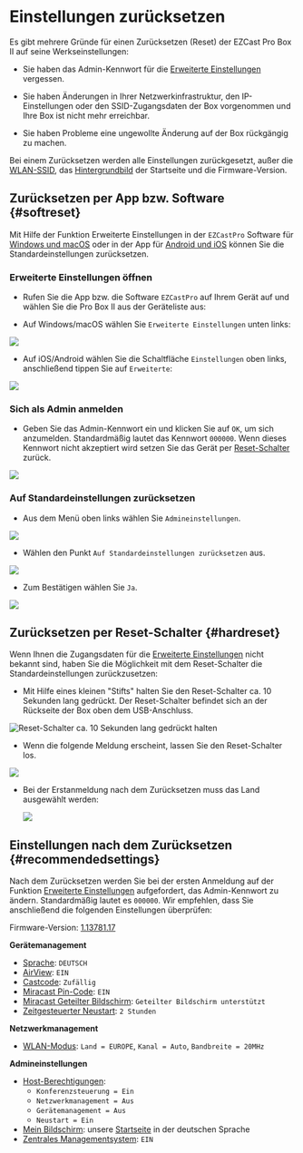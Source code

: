 # Einstellungen zurücksetzen

Es gibt mehrere Gründe für einen Zurücksetzen (Reset) der EZCast Pro Box II auf seine Werkseinstellungen:

* Sie haben das Admin-Kennwort für die [Erweiterte Einstellungen](adv.settings.md) vergessen.

* Sie haben Änderungen in Ihrer Netzwerkinfrastruktur, den IP-Einstellungen oder den SSID-Zugangsdaten der Box vorgenommen und Ihre Box ist nicht mehr erreichbar.

* Sie haben Probleme eine ungewollte Änderung auf der Box rückgängig zu machen.

Bei einem Zurücksetzen werden alle Einstellungen zurückgesetzt, außer die [WLAN-SSID](adv.settings.md#Geraetename), das [Hintergrundbild](adv.settings.md#Mein-Bildschirm) der  Startseite und die Firmware-Version.

## Zurücksetzen per App bzw. Software {#softreset}

Mit Hilfe der Funktion Erweiterte Einstellungen in der `EZCastPro` Software für [Windows und macOS](quickstart.md#InstallSoftware) oder in der App für [Android und iOS](quickstart.md#InstallApp) können Sie  die Standardeinstellungen zurücksetzen.

### Erweiterte Einstellungen öffnen

* Rufen Sie die App bzw. die Software `EZCastPro` auf Ihrem Gerät auf und wählen Sie die Pro Box II aus der Geräteliste aus:

* Auf Windows/macOS wählen Sie `Erweiterte Einstellungen` unten links:

![](/assets/img/Win-App-Advanced-Settings.png)

* Auf iOS/Android wählen Sie die Schaltfläche `Einstellungen` oben links, anschließend tippen Sie auf `Erweiterte`:

![](/assets/img/iOS_adv-settings.png)

### Sich als Admin anmelden

* Geben Sie das Admin-Kennwort ein und klicken Sie auf `OK`, um sich anzumelden. Standardmäßig lautet das Kennwort `000000`. Wenn dieses Kennwort nicht akzeptiert wird setzen Sie das Gerät per [Reset-Schalter](reset.md#hardreset) zurück.

![](/assets/img/EZCastII_Login.png)

### Auf Standardeinstellungen zurücksetzen

* Aus dem Menü oben links wählen Sie `Admineinstellungen`.

![](/assets/img/ezcastpro.II.select.admineinstellungen.png)

* Wählen den Punkt `Auf Standardeinstellungen zurücksetzen` aus.

![](/assets/img/ezcastpro.II.Standardeinstellungen.zuruecksetzen.png)

* Zum Bestätigen wählen Sie `Ja`.

![](/assets/img/Reset.png)

## Zurücksetzen per Reset-Schalter {#hardreset}

Wenn Ihnen die Zugangsdaten für die [Erweiterte Einstellungen](adv.settings.md) nicht bekannt sind, haben Sie die Möglichkeit mit dem Reset-Schalter die Standardeinstellungen zurückzusetzen:

* Mit Hilfe eines kleinen "Stifts" halten Sie den Reset-Schalter ca. 10 Sekunden lang gedrückt. Der Reset-Schalter befindet sich an der Rückseite der Box oben dem USB-Anschluss.

![Reset-Schalter ca. 10 Sekunden lang gedrückt halten](/assets/img/Press-Reset-Button_B10.png)    

* Wenn die folgende Meldung erscheint, lassen Sie den Reset-Schalter los. 

![](/assets/img/Reset_config_complete.png)

*  Bei der Erstanmeldung nach dem Zurücksetzen muss das Land ausgewählt werden:

   ![](/assets/img/wifi.land.selection.png)
   
## Einstellungen nach dem Zurücksetzen {#recommendedsettings}

Nach dem Zurücksetzen werden Sie bei der ersten Anmeldung auf der Funktion [Erweiterte Einstellungen](adv.settings.md) aufgefordert, das Admin-Kennwort zu ändern. Standardmäßig lautet es `000000`. Wir empfehlen, dass Sie anschließend die folgenden Einstellungen überprüfen:

Firmware-Version: [1.13781.17](whatsnew.md#ezcast-pro-box-ii-firmware-11378117)

**Gerätemanagement**

* [Sprache](adv.settings.md#Sprache): `DEUTSCH`
* [AirView](adv.settings.md#AirView): `EIN`
* [Castcode](adv.settings.md#Castcode): `Zufällig`
* [Miracast Pin-Code](adv.settings.md#Miracast): `EIN`
* [Miracast Geteilter Bildschirm](adv.settings.md#Miracast): `Geteilter Bildschirm unterstützt`
* [Zeitgesteuerter Neustart](adv.settings.md#timedrestart): `2 Stunden`

**Netzwerkmanagement**

* [WLAN-Modus](adv.settings.md#Wifi-Channel): `Land = EUROPE`, `Kanal = Auto`, `Bandbreite = 20MHz`

**Admineinstellungen**

* [Host-Berechtigungen](adv.settings.md#Host-permissions):
    * `Konferenzsteuerung = Ein`
    * `Netzwerkmanagement = Aus`
    * `Gerätemanagement = Aus`
    * `Neustart = Ein`
* [Mein Bildschirm](adv.settings.md#Mein-Bildschirm): unsere [Startseite](https://download.stueber.de/doc/de/ezcastpro/EZCastProV2_StartseiteDE.png) in der deutschen Sprache
* [Zentrales Managementsystem](adv.settings.md#AirView): `EIN`
